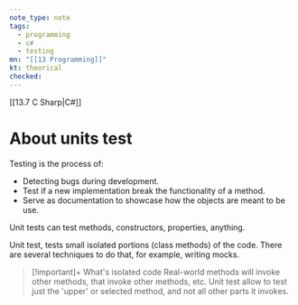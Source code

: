 ```yaml
---
note_type: note
tags:
  - programming
  - c#
  - testing
mn: "[[13 Programming]]"
kt: theorical
checked: 
---
```

[[13.7 C Sharp|C#]]

# About units test
Testing is the process of:
- Detecting bugs during development. 
- Test if a new implementation break the functionality of a method.
- Serve as documentation to showcase how the objects are meant to be use. 

Unit tests can test methods, constructors, properties, anything. 

Unit test, tests small isolated portions (class methods) of the code. There are several techniques to do that, for example, writing mocks. 

>[!important]+ What's isolated code
Real-world methods will invoke other methods, that invoke other methods, etc. Unit test allow to test just the 'upper' or selected method, and not all other parts it invokes. 



